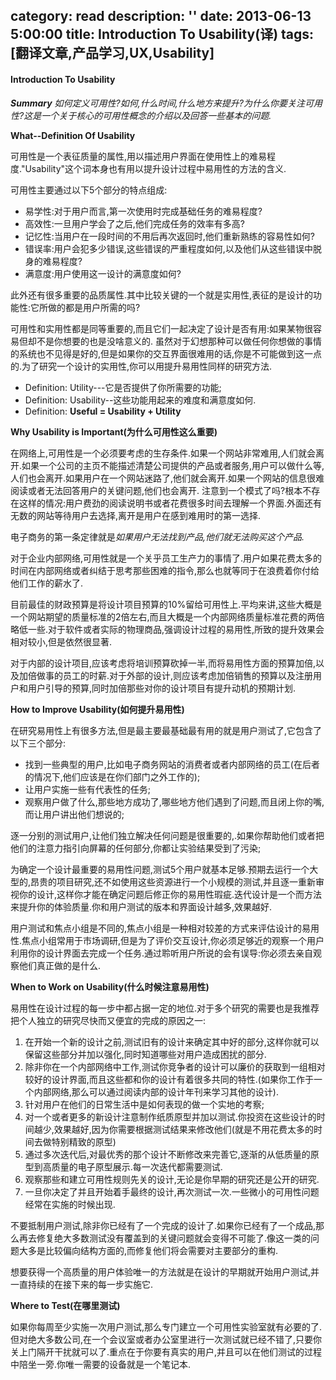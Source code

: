 category: read
description: ''
date: 2013-06-13 5:00:00
title: Introduction To Usability(译)
tags: [翻译文章,产品学习,UX,Usability]
---

<h4>Introduction To Usability</h4>
<strong><em>Summary</em></strong> <em>如何定义可用性?如何,什么时间,什么地方来提升?为什么你要关注可用性?这是一个关于核心的可用性概念的介绍以及回答一些基本的问题.</em>

<strong>What--Definition Of Usability</strong>

可用性是一个表征质量的属性,用以描述用户界面在使用性上的难易程度."Usability"这个词本身也有用以提升设计过程中易用性的方法的含义.

可用性主要通过以下5个部分的特点组成:
<ul>
	<li>易学性:对于用户而言,第一次使用时完成基础任务的难易程度?</li>
	<li>高效性:一旦用户学会了之后,他们完成任务的效率有多高?</li>
	<li>记忆性:当用户在一段时间的不用后再次返回时,他们重新熟练的容易性如何?</li>
	<li>错误率:用户会犯多少错误,这些错误的严重程度如何,以及他们从这些错误中脱身的难易程度?</li>
	<li>满意度:用户使用这一设计的满意度如何?</li>
</ul>
此外还有很多重要的品质属性.其中比较关键的一个就是实用性,表征的是设计的功能性:它所做的都是用户所需的吗?

可用性和实用性都是同等重要的,而且它们一起决定了设计是否有用:如果某物很容易但却不是你想要的也是没啥意义的. 虽然对于幻想那种可以做任何你想做的事情的系统也不见得是好的,但是如果你的交互界面很难用的话,你是不可能做到这一点的.为了研究一个设计的实用性,你可以用提升易用性同样的研究方法.
<ul>
	<li>Definition: Utility---它是否提供了你所需要的功能;</li>
	<li>Definition: Usability--这些功能用起来的难度和满意度如何.</li>
	<li>Definition: <strong>Useful = Usability + Utility</strong></li>
</ul>
<strong>Why Usability is Important(为什么可用性这么重要)</strong>

在网络上,可用性是一个必须要考虑的生存条件.如果一个网站非常难用,人们就会离开.如果一个公司的主页不能描述清楚公司提供的产品或者服务,用户可以做什么等,人们也会离开.如果用户在一个网站迷路了,他们就会离开.如果一个网站的信息很难阅读或者无法回答用户的关键问题,他们也会离开. 注意到一个模式了吗?根本不存在这样的情况:用户费劲的阅读说明书或者花费很多时间去理解一个界面.外面还有无数的网站等待用户去选择,离开是用户在感到难用时的第一选择.

电子商务的第一条定律就是<em>如果用户无法找到产品,他们就无法购买这个产品.</em>

对于企业内部网络,可用性就是一个关乎员工生产力的事情了.用户如果花费太多的时间在内部网络或者纠结于思考那些困难的指令,那么也就等同于在浪费着你付给他们工作的薪水了.

目前最佳的财政预算是将设计项目预算的10%留给可用性上.平均来讲,这些大概是一个网站期望的质量标准的2倍左右,而且大概是一个内部网络质量标准花费的两倍略低一些.对于软件或者实际的物理商品,强调设计过程的易用性,所致的提升效果会相对较小,但是依然很显著.

对于内部的设计项目,应该考虑将培训预算砍掉一半,而将易用性方面的预算加倍,以及加倍做事的员工的时薪.对于外部的设计,则应该考虑加倍销售的预算以及注册用户和用户引导的预算,同时加倍那些对你的设计项目有提升动机的预期计划.

<strong>How to Improve Usability(如何提升易用性)</strong>

在研究易用性上有很多方法,但是最主要最基础最有用的就是用户测试了,它包含了以下三个部分:
<ul>
	<li>找到一些典型的用户,比如电子商务网站的消费者或者内部网络的员工(在后者的情况下,他们应该是在你们部门之外工作的);</li>
	<li>让用户实施一些有代表性的任务;</li>
	<li>观察用户做了什么,那些地方成功了,哪些地方他们遇到了问题,而且闭上你的嘴,而让用户讲出他们想说的;</li>
</ul>
逐一分别的测试用户,让他们独立解决任何问题是很重要的,.如果你帮助他们或者把他们的注意力指引向屏幕的任何部分,你都让实验结果受到了污染;

为确定一个设计最重要的易用性问题,测试5个用户就基本足够.预期去运行一个大型的,昂贵的项目研究,还不如使用这些资源进行一个小规模的测试,并且逐一重新审视你的设计,这样你才能在确定问题后修正你的易用性瑕疵.迭代设计是一个而方法来提升你的体验质量.你和用户测试的版本和界面设计越多,效果越好.

用户测试和焦点小组是不同的,焦点小组是一种相对较差的方式来评估设计的易用性.焦点小组常用于市场调研,但是为了评价交互设计,你必须足够近的观察一个用户利用你的设计界面去完成一个任务.通过聆听用户所说的会有误导:你必须去亲自观察他们真正做的是什么.

<strong>When to Work on Usability(什么时候注意易用性)</strong>

易用性在设计过程的每一步中都占据一定的地位.对于多个研究的需要也是我推荐把个人独立的研究尽快而又便宜的完成的原因之一:
<ol>
	<li>在开始一个新的设计之前,测试旧有的设计来确定其中好的部分,这样你就可以保留这些部分并加以强化,同时知道哪些对用户造成困扰的部分.</li>
	<li>除非你在一个内部网络中工作,测试你竞争者的设计可以廉价的获取到一组相对较好的设计界面,而且这些都和你的设计有着很多共同的特性.(如果你工作于一个内部网络,那么可以通过阅读内部的设计年刊来学习其他的设计).</li>
	<li>针对用户在他们的日常生活中是如何表现的做一个实地的考察;</li>
	<li>对一个或者更多的新设计注意制作纸质原型并加以测试.你投资在这些设计的时间越少,效果越好,因为你需要根据测试结果来修改他们(就是不用花费太多的时间去做特别精致的原型)</li>
	<li>通过多次迭代后,对最优秀的那个设计不断修改来完善它,逐渐的从低质量的原型到高质量的电子原型展示.每一次迭代都需要测试.</li>
	<li>观察那些和建立可用性规则先关的设计,无论是你早期的研究还是公开的研究.</li>
	<li>一旦你决定了并且开始着手最终的设计,再次测试一次.一些微小的可用性问题经常在实施的时候出现.</li>
</ol>
不要抵制用户测试,除非你已经有了一个完成的设计了.如果你已经有了一个成品,那么再去修复绝大多数测试没有覆盖到的关键问题就会变得不可能了.像这一类的问题大多是比较偏向结构方面的,而修复他们将会需要对主要部分的重构.

想要获得一个高质量的用户体验唯一的方法就是在设计的早期就开始用户测试,并一直持续的在接下来的每一步实施它.

<strong>Where to Test(在哪里测试)</strong>

如果你每周至少实施一次用户测试,那么专门建立一个可用性实验室就有必要的了.但对绝大多数公司,在一个会议室或者办公室里进行一次测试就已经不错了,只要你关上门隔开干扰就可以了.重点在于你要有真实的用户,并且可以在他们测试的过程中陪坐一旁.你唯一需要的设备就是一个笔记本.
